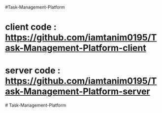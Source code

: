 #Task-Management-Platform
# client code : https://github.com/iamtanim0195/Task-Management-Platform-client
# server code : https://github.com/iamtanim0195/Task-Management-Platform-server
#   T a s k - M a n a g e m e n t - P l a t f o r m 
 
 
